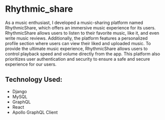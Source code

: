 # Rhythmic_share
As a music enthusiast, I developed a music-sharing platform named RhythmicShare, which offers an immersive music experience for its users. RhythmicShare allows users to listen to their favorite music, like it, and even write music reviews. Additionally, the platform features a personalized profile section where users can view their liked and uploaded music. To provide the ultimate music experience, RhythmicShare allows users to control playback speed and volume directly from the app. This platform also prioritizes user authentication and security to ensure a safe and secure experience for our users.
## Technology Used:
* Django
* MySQL
* GraphQL
* React
* Apollo GraphQL Client
